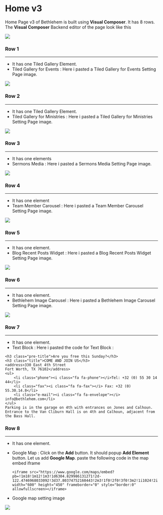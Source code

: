# Home v3

Home Page v3 of Bethlehem is built using **Visual Composer**. It has 8 rows. The **Visual Composer** Backend editor of the page look like this

![](http://transvelo.github.io/bethlehem/docs/images/home3.png)

### Row 1
---
* It has one Tiled Gallery Element.
* Tiled Gallery for Events : Here i pasted a Tiled Gallery for Events Setting Page image.

![](http://transvelo.github.io/bethlehem/docs/images/home3-tiled-gallery-event.png)


### Row 2
---
* It has one Tiled Gallery Element.
* Tiled Gallery for Ministries : Here i pasted a Tiled Gallery for Ministries Setting Page image.

![](http://transvelo.github.io/bethlehem/docs/images/home3-tiled-gallery-ministries.png)

### Row 3
---
* It has one elements
* Sermons Media : Here i pasted a Sermons Media Setting Page image.

![](http://transvelo.github.io/bethlehem/docs/images/home3-sermons-media.png)
### Row 4
---
* It has one element
* Team Member Carousel : Here i pasted a Team Member Carousel Setting Page image.

![](http://transvelo.github.io/bethlehem/docs/images/home3-team-member-carousel.png)

### Row 5
---
* It has one element.
* Blog Recent Posts Widget : Here i pasted a Blog Recent Posts Widget Setting Page image.

![](http://transvelo.github.io/bethlehem/docs/images/home3-blog-recent-post-widgets.png)

### Row 6
---
* It has one element.
* Bethlehem Image Carousel : Here i pasted a Bethlehem Image Carousel Setting Page image.

![](http://transvelo.github.io/bethlehem/docs/images/home3-bethlehem-image-carousel.png)

### Row 7
---
* It has one element.
* Text Block : Here i pasted the code for Text Block :


```
<h3 class="pre-title">Are you free this Sunday?</h3>
<h3 class="title">COME AND JOIN US</h3>
<address>330 East 4th Street
Fort Worth, TX 76102</address>
<ul>
	<li class="phone"><i class="fa fa-phone"></i>Tel: +32 (0) 55 30 14 44</li>
	<li class="fax"><i class="fa fa-fax"></i> Fax: +32 (0) 55.30.14.8</li>
	<li class="e-mail"><i class="fa fa-envelope"></i> info@bethlehem.com</li>
</ul>
Parking is in the garage on 4th with entrances on Jones and Calhoun. Entrance to the Van Cliburn Hall is on 4th and Calhoun, adjacent from the Bass Hall.

```

### Row 8
---
* It has one element.
* Google Map : Click on the **Add** button. It should popup **Add Element** button. Let us add **Google Map**. paste the following code in the map embed iframe

    ```
    <iframe src="https://www.google.com/maps/embed?pb=!1m18!1m12!1m3!1d6304.829986131271!2d-122.4746968033092!3d37.80374752160443!2m3!1f0!2f0!3f0!3m2!1i1024!2i768!4f13.1!3m3!1m2!1s0x808586e6302615a1%3A0x86bd130251757c00!2sStorey+Ave%2C+San+Francisco%2C+CA+94129!5e0!3m2!1sen!2sus!4v1435826432051" width="600" height="450" frameborder="0" style="border:0" allowfullscreen></iframe>

    ```


* Google map setting image

![](http://transvelo.github.io/bethlehem/docs/images/home3-google-map.png)

